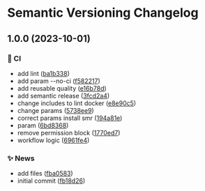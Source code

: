 # Semantic Versioning Changelog

## 1.0.0 (2023-10-01)


### :repeat: CI

* add lint ([ba1b338](https://github.com/sprsaas/reusable-workflows/commit/ba1b3389dbb13c355987944534fe6633bb4d70d0))
* add param --no-ci ([f582217](https://github.com/sprsaas/reusable-workflows/commit/f58221774060d3c8e92988d8389d30e52c9c3f24))
* add reusable quality ([e16b78d](https://github.com/sprsaas/reusable-workflows/commit/e16b78d4efed7037f32e9b727c3ea1ad9cd42db6))
* add semantic release ([3fcd2a4](https://github.com/sprsaas/reusable-workflows/commit/3fcd2a486d238070a04f740aa44cfea9aa754ccd))
* change includes to lint docker ([e8e90c5](https://github.com/sprsaas/reusable-workflows/commit/e8e90c5bcf38d8bc925531c56cbb87fc06c82b1d))
* change params ([5738ee9](https://github.com/sprsaas/reusable-workflows/commit/5738ee915bc532032cd1749650752790866b0b90))
* correct params install smr ([194a81e](https://github.com/sprsaas/reusable-workflows/commit/194a81e3da3aef1cce3022118596da07e5d8aeb2))
* param ([6bd8368](https://github.com/sprsaas/reusable-workflows/commit/6bd836868e47d3d9ff0e10fa2fda0cc621f73917))
* remove permission block ([1770ed7](https://github.com/sprsaas/reusable-workflows/commit/1770ed79cdafc792cc9f2ee407b69358e2a9dca4))
* workflow logic ([6961fe4](https://github.com/sprsaas/reusable-workflows/commit/6961fe450e4b345055d6f38a1cef0b222f349018))


### :sparkles: News

* add files ([fba0583](https://github.com/sprsaas/reusable-workflows/commit/fba0583e7c52e4bf81d833ed3238c239d9f1571c))
* initial commit ([fb18d26](https://github.com/sprsaas/reusable-workflows/commit/fb18d26ddd72d16fdd95482a765119034ceedf7c))
